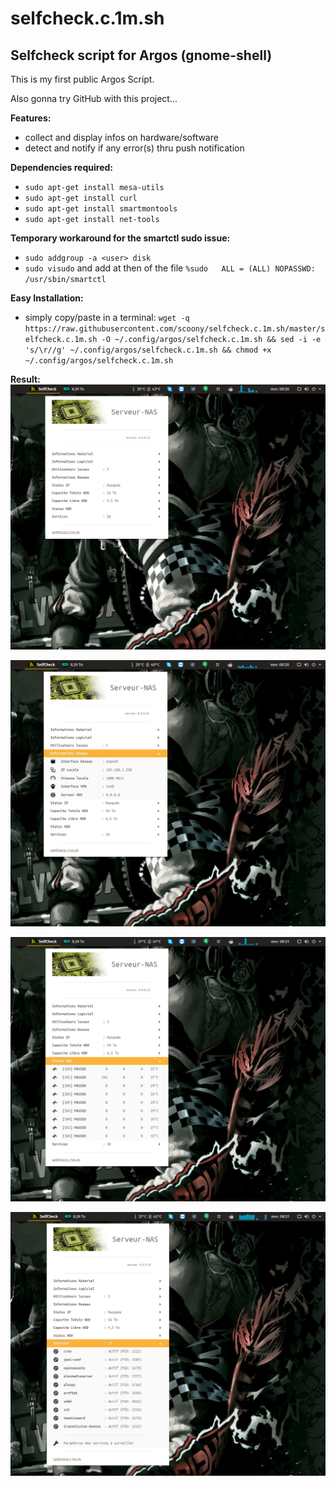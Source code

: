 # selfcheck.c.1m.sh
## Selfcheck script for Argos (gnome-shell)

This is my first public Argos Script.

Also gonna try GitHub with this project...


**Features:**
- collect and display infos on hardware/software
- detect and notify if any error(s) thru push notification

**Dependencies required:**
- `sudo apt-get install mesa-utils`
- `sudo apt-get install curl`
- `sudo apt-get install smartmontools`
- `sudo apt-get install net-tools`

**Temporary workaround for the smartctl sudo issue:**
- `sudo addgroup -a <user> disk`
- `sudo visudo` and add at then of the file `%sudo   ALL = (ALL) NOPASSWD: /usr/sbin/smartctl`

**Easy Installation:**
- simply copy/paste in a terminal: `wget -q https://raw.githubusercontent.com/scoony/selfcheck.c.1m.sh/master/selfcheck.c.1m.sh -O ~/.config/argos/selfcheck.c.1m.sh && sed -i -e 's/\r//g' ~/.config/argos/selfcheck.c.1m.sh && chmod +x ~/.config/argos/selfcheck.c.1m.sh`

**Result:**
![alt text](https://raw.githubusercontent.com/scoony/selfcheck.c.1m.sh/master/.screenshots/Capture%20d%E2%80%99%C3%A9cran%20de%202018-01-31%2008-19-56.png)

![alt text](https://raw.githubusercontent.com/scoony/selfcheck.c.1m.sh/master/.screenshots/Capture%20d%E2%80%99%C3%A9cran%20de%202018-01-31%2008-20-48.png)

![alt text](https://raw.githubusercontent.com/scoony/selfcheck.c.1m.sh/master/.screenshots/Capture%20d%E2%80%99%C3%A9cran%20de%202018-01-31%2008-21-09.png)

![alt text](https://raw.githubusercontent.com/scoony/selfcheck.c.1m.sh/master/.screenshots/Capture%20d%E2%80%99%C3%A9cran%20de%202018-01-31%2008-21-25.png)

